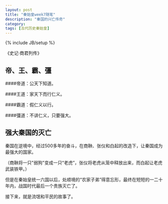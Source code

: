 ```yaml
---
layout: post
title: "秦始皇week7随笔"
description: "秦国的兴亡传奇"
category: 
tags: [古代历史秦始皇]
---
```

{% include JB/setup %}

《史记·商君列传》

帝、王、霸、彊
----------------

####帝道：公天下知道。

####王道：家天下而行仁义。

####霸道：假仁义以行。

####彊道：不讲仁义，只要强大。


强大秦国的灭亡
------------------
秦国在逆境中，经过500多年的奋斗，在商鞅、张仪和白起的改造下，让秦国成为最强大的国家。

（商鞅将一只"弱狗"变成一只“老虎”，张仪将老虎从笼中释放出来，而白起让老虎武装铁甲。）

但是在秦始皇统一六国以后，处顺境的“农家子弟”得意忘形，最终在短短的一二十年内，战国时代最后一个贵族灭亡了。

接下来，就是流氓和平民的故事了。

